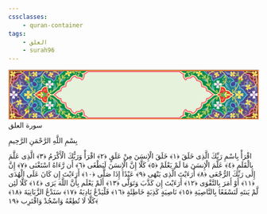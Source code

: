 ```yaml
---
cssclasses:
    - quran-container
tags:
    - العلق
    - surah96
---
```

<div class="quran-container">
<span class="second-border"></span>
<span class="border"></span>
<div class="head-container">
<img src="https://raw.githubusercontent.com/LORDyyyyy/obsidian-the_quran_vault/main/src/webview/surah_head.png" height=100>
<div class="surah-name">
<span class="surah-name-fnt">سورة العلق</span>
</div>
</div>
<div class="quran-content">
<div class="name-of-god"> <p> بِسْمِ اللَّهِ الرَّحْمَنِ الرَّحِيمِ </p></div>
<p>
<span class="sign" id="f1">اقْرَأْ بِاسْمِ رَبِّكَ الَّذِى خَلَقَ <span>﴿</span>١<span>﴾</span></span>
<span class="sign" id="f2">خَلَقَ الْإِنسَنَ مِنْ عَلَقٍ <span>﴿</span>٢<span>﴾</span></span>
<span class="sign" id="f3">اقْرَأْ وَرَبُّكَ الْأَكْرَمُ <span>﴿</span>٣<span>﴾</span></span>
<span class="sign" id="f4">الَّذِى عَلَّمَ بِالْقَلَمِ <span>﴿</span>٤<span>﴾</span></span>
<span class="sign" id="f5">عَلَّمَ الْإِنسَنَ مَا لَمْ يَعْلَمْ <span>﴿</span>٥<span>﴾</span></span>
<span class="sign" id="f6">كَلَّا إِنَّ الْإِنسَنَ لَيَطْغَى <span>﴿</span>٦<span>﴾</span></span>
<span class="sign" id="f7">أَن رَّءَاهُ اسْتَغْنَى <span>﴿</span>٧<span>﴾</span></span>
<span class="sign" id="f8">إِنَّ إِلَى رَبِّكَ الرُّجْعَى <span>﴿</span>٨<span>﴾</span></span>
<span class="sign" id="f9">أَرَءَيْتَ الَّذِى يَنْهَى <span>﴿</span>٩<span>﴾</span></span>
<span class="sign" id="f10">عَبْدًا إِذَا صَلَّى <span>﴿</span>١۰<span>﴾</span></span>
<span class="sign" id="f11">أَرَءَيْتَ إِن كَانَ عَلَى الْهُدَى <span>﴿</span>١١<span>﴾</span></span>
<span class="sign" id="f12">أَوْ أَمَرَ بِالتَّقْوَى <span>﴿</span>١٢<span>﴾</span></span>
<span class="sign" id="f13">أَرَءَيْتَ إِن كَذَّبَ وَتَوَلَّى <span>﴿</span>١٣<span>﴾</span></span>
<span class="sign" id="f14">أَلَمْ يَعْلَم بِأَنَّ اللَّهَ يَرَى <span>﴿</span>١٤<span>﴾</span></span>
<span class="sign" id="f15">كَلَّا لَئِن لَّمْ يَنتَهِ لَنَسْفَعًا بِالنَّاصِيَةِ <span>﴿</span>١٥<span>﴾</span></span>
<span class="sign" id="f16">نَاصِيَةٍ كَذِبَةٍ خَاطِئَةٍ <span>﴿</span>١٦<span>﴾</span></span>
<span class="sign" id="f17">فَلْيَدْعُ نَادِيَهُ <span>﴿</span>١٧<span>﴾</span></span>
<span class="sign" id="f18">سَنَدْعُ الزَّبَانِيَةَ <span>﴿</span>١٨<span>﴾</span></span>
<span class="sign" id="f19">كَلَّا لَا تُطِعْهُ وَاسْجُدْ وَاقْتَرِب <span>﴿</span>١٩<span>﴾</span></span>

</p>
</div>
<span class="border" style="margin-top:25px;"></span>
<span class="second-border-bottom"></span>
</div>
